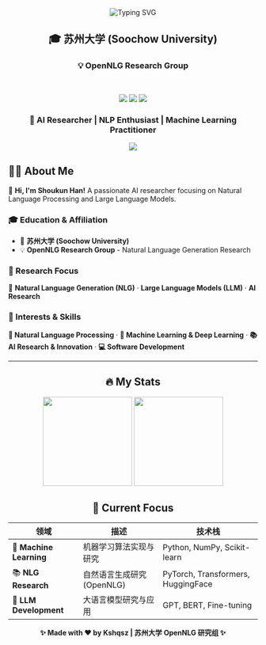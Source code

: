 <div align="center">

<!-- 打字机效果标题 -->
<img src="https://readme-typing-svg.herokuapp.com?font=Fira+Code&size=32&duration=2800&pause=2000&color=A855F7&center=true&vCenter=true&width=940&lines=Hi+there+%F0%9F%91%8B+I'm+Shoukun Han;Welcome+to+my+GitHub+Profile!" alt="Typing SVG" />

<br/>

<!-- 机构信息 -->
<h2>🎓 苏州大学 (Soochow University)</h2>
<h3>💡 OpenNLG Research Group</h3>

<br/>

<!-- 徽章组 -->
<p>
  <img src="https://img.shields.io/badge/🎓_苏州大学-Soochow_University-blueviolet?style=for-the-badge" />
  <img src="https://img.shields.io/badge/💡_OpenNLG-Research_Group-ff69b4?style=for-the-badge" />
  <img src="https://img.shields.io/badge/Focus-NLG_&_LLM-orange?style=for-the-badge" />
</p>

<!-- 个人简介 -->
<h3>🚀 AI Researcher | NLP Enthusiast | Machine Learning Practitioner</h3>

<!-- 波浪分隔线 -->
<img src="https://raw.githubusercontent.com/andreasbm/readme/master/assets/lines/rainbow.png" />

</div>

## 👨‍💻 About Me

👋 **Hi, I'm Shoukun Han!** A passionate AI researcher focusing on Natural Language Processing and Large Language Models.

### 🎓 Education & Affiliation
- 🏫 **苏州大学 (Soochow University)**
- 💡 **OpenNLG Research Group** - Natural Language Generation Research

### 🔬 Research Focus
🎯 **Natural Language Generation (NLG)** · **Large Language Models (LLM)** · **AI Research**

### 🌟 Interests & Skills
**🤖 Natural Language Processing** · **🧠 Machine Learning & Deep Learning** · **📚 AI Research & Innovation** · **💻 Software Development**

---

<div align="center">

## 🔥 My Stats

<!-- GitHub 统计卡片 -->
<p>
  <img height="180em" src="https://github-readme-stats.vercel.app/api?username=Kshqsz&show_icons=true&theme=tokyonight&include_all_commits=true&count_private=true"/>
  <img height="180em" src="https://github-readme-stats.vercel.app/api/top-langs/?username=Kshqsz&layout=compact&langs_count=8&theme=tokyonight"/>
</p>

## 🎯 Current Focus

<div align="center">

| 领域 | 描述 | 技术栈 |
|------|------|--------|
| 🤖 **Machine Learning** | 机器学习算法实现与研究 | Python, NumPy, Scikit-learn |
| 📚 **NLG Research** | 自然语言生成研究 (OpenNLG) | PyTorch, Transformers, HuggingFace |
| 🧠 **LLM Development** | 大语言模型研究与应用 | GPT, BERT, Fine-tuning |

</div>

**✨ Made with ❤️ by Kshqsz | 苏州大学 OpenNLG 研究组 ✨**

</div>
